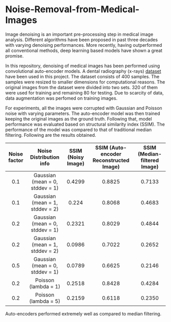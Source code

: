 # Noise-Removal-from-Medical-Images

Image denoising is an important pre-processing step in medical image analysis. Different algorithms have been proposed in past three decades with varying denoising performances. More recently, having outperformed all conventional methods, deep learning based models have shown a great promise.

In this repository, denoising of medical images has been performed using convolutional auto-encoder models. A dental radiography (x-rays) [dataset](http://www-o.ntust.edu.tw/~cweiwang/ISBI2015/challenge1/) have been used in this project. The dataset consists of 400 samples. The samples were resized to smaller dimensions for computational reasons. The original images from the dataset were divided into two sets. 320 of them were used for training and remaining 80 for testing. Due to scarcity of data, data augmentation was perfomed on training images.

For experiments, all the images were corrupted with Gaussian and Poisson noise with varying parameters. The auto-encoder model was then trained keeping the original images as the ground truth. Following that, model performance was evaluated based on structural similarity index (SSIM). The performance of the model was compared to that of traditional median filtering. Following are the results obtained.

| Noise factor 	|        Noise Distribution info   	| SSIM (Noisy Image) 	| SSIM (Auto-encoder Reconstructed Image) 	| SSIM (Median-filtered Image) 	|
|:------------:	|:-------------------------------:	|:------------------:	|:---------------------------------------:	|:----------------------------:	|
|      0.1     	| Gaussian (mean = 0, stddev = 1) 	|       0.4299       	|                  0.8825                 	|            0.7133            	|
|      0.1     	| Gaussian (mean = 1, stddev = 2) 	|        0.224       	|                  0.8068                 	|            0.4683            	|
|      0.2     	| Gaussian (mean = 0, stddev = 1) 	|       0.2321       	|                  0.8029                 	|            0.4844            	|
|      0.2     	| Gaussian (mean = 1, stddev = 2) 	|       0.0986       	|                  0.7022                 	|            0.2652            	|
|      0.5     	| Gaussian (mean = 0, stddev = 1) 	|       0.0789       	|                  0.6625                 	|            0.2146            	|
|      0.2     	|       Poisson (lambda = 1)      	|       0.2518       	|                  0.8428                 	|            0.4284            	|
|      0.2     	|       Poisson (lambda = 5)      	|       0.2159       	|                  0.6118                 	|            0.2350            	|

Auto-encoders performed extremely well as compared to median filtering.
